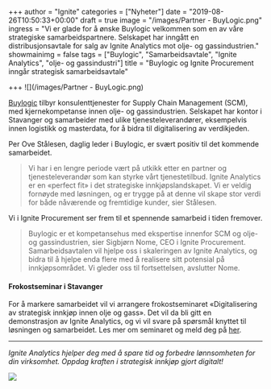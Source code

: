 +++
author = "Ignite"
categories = ["Nyheter"]
date = "2019-08-26T10:50:33+00:00"
draft = true
image = "/images/Partner - BuyLogic.png"
ingress = "Vi er glade for å ønske Buylogic velkommen som en av våre strategiske samarbeidspartnere. Selskapet har inngått en distribusjonsavtale for salg av Ignite Analytics mot olje- og gassindustrien."
showmainimg = false
tags = ["Buylogic", "Samarbeidsavtale", "Ignite Analytics", "olje- og gassindustri"]
title = "Buylogic og Ignite Procurement inngår strategisk samarbeidsavtale"

+++
![](/images/Partner - BuyLogic.png)

[Buylogic](https://www.buylogic.no/ "Buylogic") tilbyr konsulenttjenester for Supply Chain Management (SCM), med kjernekompetanse innen olje- og gassindustrien. Selskapet har kontor i Stavanger og samarbeider med ulike tjenesteleverandører, eksempelvis innen logistikk og masterdata, for å bidra til digitalisering av verdikjeden.

Per Ove Stålesen, daglig leder i Buylogic, er svært positiv til det kommende samarbeidet.

> Vi har i en lengre periode vært på utkikk etter en partner og tjenesteleverandør som kan styrke vårt tjenestetilbud. Ignite Analytics er en «perfect fit» i det strategiske innkjøpslandskapet. Vi er veldig fornøyde med løsningen, og er trygge på at denne vil skape stor verdi for både nåværende og fremtidige kunder, sier Stålesen.

Vi i Ignite Procurement ser frem til et spennende samarbeid i tiden fremover.

> Buylogic er et kompetansehus med ekspertise innenfor SCM og olje- og gassindustrien, sier Sigbjørn Nome, CEO i Ignite Procurement. Samarbeidsavtalen vil hjelpe oss i skaleringen av Ignite Analytics, og bidra til å hjelpe enda flere med å realisere sitt potensial på innkjøpsområdet. Vi gleder oss til fortsettelsen, avslutter Nome.

#### **Frokostseminar i Stavanger**

For å markere samarbeidet vil vi arrangere frokostseminaret «Digitalisering av strategisk innkjøp innen olje og gass». Det vil da bli gitt en demonstrasjon av Ignite Analytics, og vi vil svare på spørsmål knyttet til løsningen og samarbeidet. Les mer om seminaret og meld deg på [her](https://app.smartsheet.com/b/form/81f5fbb122384677952e43bd51b57aa5 "Frokostseminar").

***

_Ignite Analytics hjelper deg med å spare tid og forbedre lønnsomheten for din virksomhet. Oppdag kraften i strategisk innkjøp gjort digitalt!_

[![](https://www.ignite.no/images/Pr%C3%B8v%20Ignite%20Analytics%20-%201200%20x100.png)](https://www.ignite.no/ignite-analytics/demo/ "Prøv Ignite Analytics")